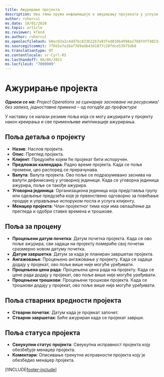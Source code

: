 ```yaml
---
title: Ажурирање пројекта
description: Ова тема пружа информације о ажурирању пројеката у услузи Project Operations.
author: ruhercul
ms.date: 10/01/2020
ms.topic: article
ms.reviewer: kfend
ms.author: ruhercul
ms.openlocfilehash: b0ec03a2c4dd7bc833b22b7a93fed810b4998a2788f4ff40234e3dd163bd9eb6
ms.sourcegitcommit: 7f8d1e7a16af769adb43d1877c28fdce53975db8
ms.translationtype: HT
ms.contentlocale: sr-Cyrl-RS
ms.lasthandoff: 08/06/2021
ms.locfileid: "7000909"
---
```

# <a name="update-a-project"></a>Ажурирање пројекта

_**Односи се на:** Project Operations за сценарије засноване на ресурсима/без залиха, једноставна примена – од погодбе до профактуре_

У наставку се налази резиме поља која се могу ажурирати у пројекту након креирања и све применљиве импликације ажурирања.

## <a name="project-detail-fields"></a>Поља детаља о пројекту

- **Назив**: Наслов пројекта.
- **Опис**: Преглед пројекта.
- **Клијент**: Предузеће којем ће пројекат бити испоручен.
- **Предложак календара**: Радно време пројекта. Када се поље промени, цео распоред се прерачунава.
- **Валута**: Валута пројекта. Ово поље се подразумевано заснива на валути дефинисаној у уговорној јединици. Када се уговорна јединица ажурира, поље се такође ажурира.
- **Уговорна јединица**: Организациона јединица која представља групу или одељење предузећа које је првенствено одговорно за повећање продаје и управљање испоруком посла и услуга клијенту. 
- **Менаџер пројекта**: Члан пројектног тима који има овлашћење да прегледа и одобри ставке времена и трошкове.

## <a name="estimate-fields"></a>Поља за процену

- **Процењени датум почетка**: Датум почетка пројекта. Када се ово поље ажурира, сви задаци на пројекту помериће свој почетак сразмерно новом датуму почетка.
- **Датум завршетка**: Датум за када је планиран завршетак пројекта.
- **Ангажовање**: Процењено ангажовање у пројекту. Када се задаци додају у пројекат, ово поље више није могуће уређивати.
- **Процењена цена рада**: Процењена цена рада на пројекту. Када се цене рада додају у пројекат, ово поље више није могуће уређивати.
- **Процењени трошкови**: Процењени трошкови пројекта. Када се трошкови додају у пројекат, ово поље више није могуће уређивати.

## <a name="project-actual-fields"></a>Поља стварних вредности пројекта
- **Стварни почетак**: Датум када је пројекат започет.
- **Стварни завршетак**: Биће ажуриран када се пројекат заврши.

## <a name="project-status-fields"></a>Поља статуса пројекта

- **Свеукупни статус пројекта**: Свеукупна исправност пројекта коју обезбеђује менаџер пројекта.
- **Коментари**: Описивање тренутне исправности пројекта коју је обезбедио менаџер пројекта.



[!INCLUDE[footer-include](../includes/footer-banner.md)]